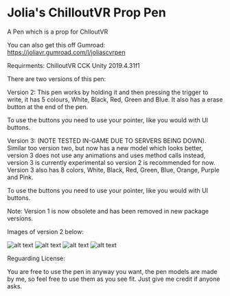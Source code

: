 # Jolia's ChilloutVR Prop Pen
A Pen which is a prop for ChlloutVR

You can also get this off Gumroad: https://joliavr.gumroad.com/l/joliascvrpen

Requirments:
ChilloutVR CCK 
Unity 2019.4.31f1

There are two versions of this pen:

Version 2:
This pen works by holding it and then pressing the trigger to write, it has 5 colours, White, Black, Red, Green and Blue. It also has a erase button at the end of the pen. 

To use the buttons you need to use your pointer, like you would with UI buttons.


Version 3: (NOTE TESTED IN-GAME DUE TO SERVERS BEING DOWN).
Similar too version two, but now has a new model which looks better, version 3 does not use any animations and uses method calls instead, version 3 is currently experimental so version 2 is recommended for now. Version 3 also has 8 colors, White, Black, Red, Green, Blue, Orange, Purple and Pink. 

To use the buttons you need to use your pointer, like you would with UI buttons.

Note: Version 1 is now obsolete and has been removed in new package versions.

Images of version 2 below:

![alt text](https://i.imgur.com/RFIZcSF.png)
![alt text](https://i.imgur.com/oLyzmUb.png)
![alt text](https://i.imgur.com/X1rLAj4.png)
![alt text](https://i.imgur.com/HbcZiFf.png)

Reguarding License:

You are free to use the pen in anyway you want, the pen models are made by me, so feel free to use them as you see fit. Just give me credit if anyone asks.
